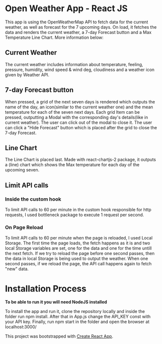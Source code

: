 # Open Weather App - React JS

This app is using the OpenWeatherMap API to fetch data for the current weather, as well as forecast for the 7 upcoming days.
On load, it fetches the data and renders the current weather, a 7-day Forecast button and a Max Temperature Line Chart. More information below:

## Current Weather
The current weather includes information about temperature, feeling, pressure, humidity, wind speed & wind deg, cloudiness and a weather icon given by Weather API.

## 7-day Forecast button
When pressed, a grid of the next seven days is rendered which outputs the name of the day, an icon(similar to the current weather one) and the mean temperature for each of the seven next days. Each grid Item can be 
pressed, outputting a Modal with the corresponding day's details(like in current weather). The user can click out of the modal to close it. The user can click a "Hide Forecast" button which is placed after the grid to close the 7-day Forecast.

## Line Chart
The Line Chart is placed last. Made with react-chartjs-2 package, it outputs a (line) chart which shows the Max
temperature for each day of the upcoming seven.

## Limit API calls
### Inside the custom hook
To limit API calls to 60 per minute in the custom hook responsible for http requests, I used bottleneck package to execute 1 request per second. 

### On Page Reload
To limit API calls to 60 per minute when the page is reloaded, I used Local Storage. The first time the page loads, the fetch happens as it is and two local Storage variables are set, one for the data and one for the time untill the next fetch. If we try to reload the page before one second passes, then the data in local Storage is being used to output the weather. When one second passes, if we reload the page, the API call happens again to fetch "new" data.

# Installation Process
**To be able to run it you will need NodeJS installed**

To install the app and run it, clone the repository locally and inside the folder run npm install. After that in App.js change the
API_KEY const with your API key. Finally, run npm start in the folder and open the browser at localhost:3000/


This project was bootstrapped with [Create React App](https://github.com/facebook/create-react-app).


